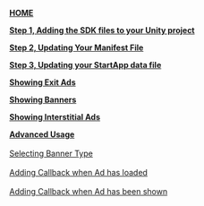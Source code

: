 [**HOME**](Android-InApp-Unity-NH-Documentation)

[**Step 1, Adding the SDK files to your Unity project**](Android-InApp-Unity-NH-Documentation#step1)

[**Step 2, Updating Your Manifest File**](Android-InApp-Unity-NH-Documentation#step2)

[**Step 3, Updating your StartApp data file**](Android-InApp-Unity-NH-Documentation#step3)

[**Showing Exit Ads**](Android-InApp-Unity-NH-Documentation#step4)

[**Showing Banners**](Android-InApp-Unity-NH-Documentation#step5)

[**Showing Interstitial Ads**](Android-InApp-Unity-NH-Documentation#step6)

[**Advanced Usage**](unity-NH-android-advanced-usage)<br></br>
  [Selecting Banner Type](unity-NH-android-advanced-usage#banner-type)<br></br> 
  [Adding Callback when Ad has loaded](unity-NH-android-advanced-usage#load-callback)<br></br> 
  [Adding Callback when Ad has been shown](unity-NH-android-advanced-usage#close-callback)<br></br> 
